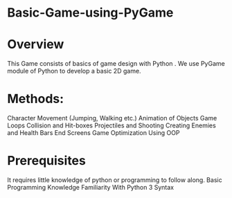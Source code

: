 <h1><b>Basic-Game-using-PyGame</b></h1>


<h1><b>Overview</b></h1>
This Game consists of basics of game design with Python . We use PyGame module of Python to develop a basic 2D game.


<h1><b>Methods:</b></h1>
  Character Movement (Jumping, Walking etc.)
  Animation of Objects
  Game Loops
  Collision and Hit-boxes
  Projectiles and Shooting
  Creating Enemies and Health Bars
  End Screens
  Game Optimization Using OOP
  
  
<h1><b>Prerequisites</b></h1>
  It requires little knowledge of python or programming to follow along.
  Basic Programming Knowledge
  Familiarity With Python 3 Syntax
